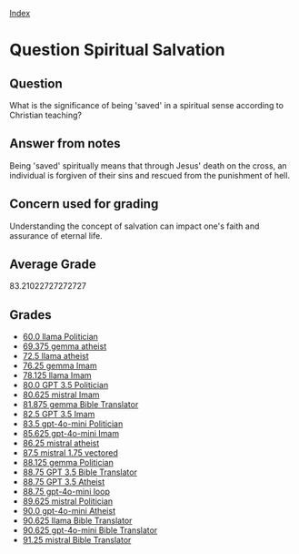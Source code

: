 
[Index](../../index.md)
# Question Spiritual Salvation
## Question
What is the significance of being 'saved' in a spiritual sense according to Christian teaching?

## Answer from notes
Being 'saved' spiritually means that through Jesus' death on the cross, an individual is forgiven of their sins and rescued from the punishment of hell.

## Concern used for grading
Understanding the concept of salvation can impact one's faith and assurance of eternal life.

## Average Grade
83.21022727272727

## Grades
 * [60.0 llama Politician](../answers/llama_Politician/Spiritual_Salvation.md)
 * [69.375 gemma atheist](../answers/gemma_atheist/Spiritual_Salvation.md)
 * [72.5 llama atheist](../answers/llama_atheist/Spiritual_Salvation.md)
 * [76.25 gemma Imam](../answers/gemma_Imam/Spiritual_Salvation.md)
 * [78.125 llama Imam](../answers/llama_Imam/Spiritual_Salvation.md)
 * [80.0 GPT 3.5 Politician](../answers/GPT_3.5_Politician/Spiritual_Salvation.md)
 * [80.625 mistral Imam](../answers/mistral_Imam/Spiritual_Salvation.md)
 * [81.875 gemma Bible Translator](../answers/gemma_Bible_Translator/Spiritual_Salvation.md)
 * [82.5 GPT 3.5 Imam](../answers/GPT_3.5_Imam/Spiritual_Salvation.md)
 * [83.5 gpt-4o-mini Politician](../answers/gpt-4o-mini_Politician/Spiritual_Salvation.md)
 * [85.625 gpt-4o-mini Imam](../answers/gpt-4o-mini_Imam/Spiritual_Salvation.md)
 * [86.25 mistral atheist](../answers/mistral_atheist/Spiritual_Salvation.md)
 * [87.5 mistral 1.75 vectored](../answers/mistral_1.75_vectored/Spiritual_Salvation.md)
 * [88.125 gemma Politician](../answers/gemma_Politician/Spiritual_Salvation.md)
 * [88.75 GPT 3.5 Bible Translator](../answers/GPT_3.5_Bible_Translator/Spiritual_Salvation.md)
 * [88.75 GPT 3.5 Atheist](../answers/GPT_3.5_Atheist/Spiritual_Salvation.md)
 * [88.75 gpt-4o-mini loop](../answers/gpt-4o-mini_loop/Spiritual_Salvation.md)
 * [89.625 mistral Politician](../answers/mistral_Politician/Spiritual_Salvation.md)
 * [90.0 gpt-4o-mini Atheist](../answers/gpt-4o-mini_Atheist/Spiritual_Salvation.md)
 * [90.625 llama Bible Translator](../answers/llama_Bible_Translator/Spiritual_Salvation.md)
 * [90.625 gpt-4o-mini Bible Translator](../answers/gpt-4o-mini_Bible_Translator/Spiritual_Salvation.md)
 * [91.25 mistral Bible Translator](../answers/mistral_Bible_Translator/Spiritual_Salvation.md)
